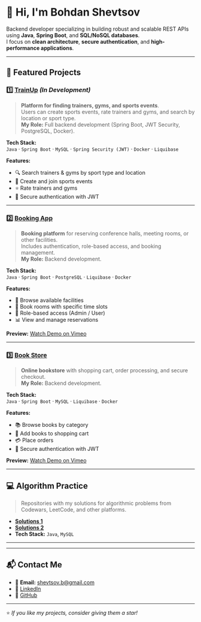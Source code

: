 # 👋 Hi, I'm Bohdan Shevtsov

Backend developer specializing in building robust and scalable REST APIs using **Java**, **Spring Boot**, and **SQL/NoSQL databases**.  
I focus on **clean architecture**, **secure authentication**, and **high-performance applications**.

---

## 🚀 Featured Projects

### 1️⃣ [TrainUp](https://github.com/BohdanDymydiuk/train-up) *(In Development)*
> **Platform for finding trainers, gyms, and sports events**.  
> Users can create sports events, rate trainers and gyms, and search by location or sport type.  
> **My Role:** Full backend development (Spring Boot, JWT Security, PostgreSQL, Docker).

**Tech Stack:**  
`Java` · `Spring Boot` · `MySQL` · `Spring Security (JWT)` · `Docker` · `Liquibase`

**Features:**
- 🔍 Search trainers & gyms by sport type and location
- 📅 Create and join sports events
- ⭐ Rate trainers and gyms
- 🔐 Secure authentication with JWT

<!--
**Preview:**  
![TrainUp Screenshot](https://via.placeholder.com/800x400?text=TrainUp+Preview) -->

---

### 2️⃣ [Booking App](https://github.com/BohdanS-UA/booking-app-bs)
> **Booking platform** for reserving conference halls, meeting rooms, or other facilities.  
> Includes authentication, role-based access, and booking management.  
> **My Role:** Backend development.

**Tech Stack:**  
`Java` · `Spring Boot` · `PostgreSQL` · `Liquibase` · `Docker`

**Features:**
- 🏢 Browse available facilities
- 📅 Book rooms with specific time slots
- 👥 Role-based access (Admin / User)
- 📊 View and manage reservations

**Preview:** [Watch Demo on Vimeo](https://vimeo.com/1076702684)

---

### 3️⃣ [Book Store](https://github.com/BohdanS-UA/book-store-v2)
> **Online bookstore** with shopping cart, order processing, and secure checkout.  
> **My Role:** Backend development.

**Tech Stack:**  
`Java` · `Spring Boot` · `MySQL` · `Liquibase` · `Docker`

**Features:**
- 📚 Browse books by category
- 🛒 Add books to shopping cart
- 💳 Place orders
- 🔐 Secure authentication with JWT

**Preview:** [Watch Demo on Vimeo](https://vimeo.com/manage/videos/1065013803)


---
## 💻 Algorithm Practice

> Repositories with my solutions for algorithmic problems from Codewars, LeetCode, and other platforms.

- **[Solutions 1](https://github.com/BohdanS-UA/algorithmic-tasks)**
- **[Solutions 2](https://github.com/BohdanS-UA/algoritthmic_tasks_2)**
- **Tech Stack:** `Java`, `MySQL`
---

---


## 📬 Contact Me
- 📧 **Email:** shevtsov.b@gmail.com  
- 💼 [LinkedIn](https://www.linkedin.com/in/bohdan-shevtsov-810741106/)  
- 🐙 [GitHub](https://github.com/BohdanS-UA)

---
⭐ *If you like my projects, consider giving them a star!*
